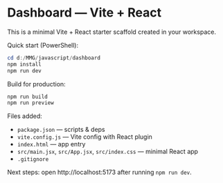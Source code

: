 # Dashboard — Vite + React

This is a minimal Vite + React starter scaffold created in your workspace.

Quick start (PowerShell):

```powershell
cd d:/MMG/javascript/dashboard
npm install
npm run dev
```

Build for production:

```powershell
npm run build
npm run preview
```

Files added:
- `package.json` — scripts & deps
- `vite.config.js` — Vite config with React plugin
- `index.html` — app entry
- `src/main.jsx`, `src/App.jsx`, `src/index.css` — minimal React app
- `.gitignore`

Next steps: open http://localhost:5173 after running `npm run dev`.
